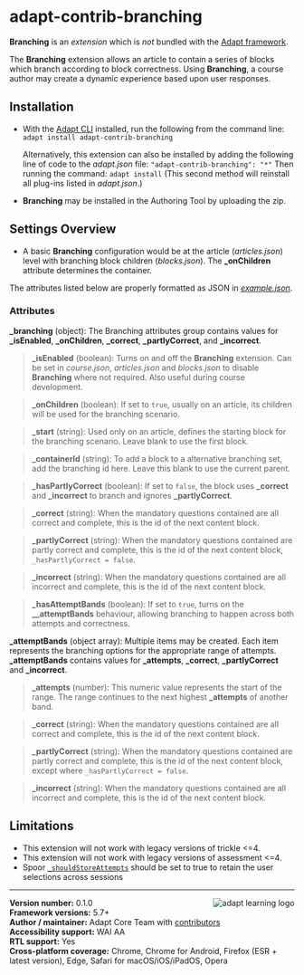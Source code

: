# adapt-contrib-branching

**Branching** is an *extension* which is *not* bundled with the [Adapt framework](https://github.com/adaptlearning/adapt_framework).

The **Branching** extension allows an article to contain a series of blocks which branch according to block correctness. Using **Branching**, a course author may create a dynamic experience based upon user responses.

## Installation

* With the [Adapt CLI](https://github.com/adaptlearning/adapt-cli) installed, run the following from the command line:
`adapt install adapt-contrib-branching`

    Alternatively, this extension can also be installed by adding the following line of code to the *adapt.json* file:
    `"adapt-contrib-branching": "*"`
    Then running the command:
    `adapt install`
    (This second method will reinstall all plug-ins listed in *adapt.json*.)

* **Branching** may be installed in the Authoring Tool by uploading the zip.

## Settings Overview

- A basic **Branching** configuration would be at the article (*articles.json*) level with branching block children (*blocks.json*). The **\_onChildren** attribute determines the container.

The attributes listed below are properly formatted as JSON in [*example.json*](https://github.com/adaptlearning/adapt-contrib-branching/blob/master/example.json).

### Attributes

**\_branching** (object): The Branching attributes group contains values for **\_isEnabled**, **\_onChildren**, **\_correct**, **\_partlyCorrect**, and **\_incorrect**.

>**\_isEnabled** (boolean):  Turns on and off the **Branching** extension. Can be set in *course.json*, *articles.json* and *blocks.json* to disable **Branching** where not required. Also useful during course development.

>**\_onChildren** (boolean):  If set to `true`, usually on an article, its children will be used for the branching scenario.

>**\_start** (string):  Used only on an article, defines the starting block for the branching scenario. Leave blank to use the first block.

>**\_containerId** (string):  To add a block to a alternative branching set, add the branching id here. Leave this blank to use the current parent.

>**\_hasPartlyCorrect** (boolean):  If set to `false`, the block uses **\_correct** and **\_incorrect** to branch and ignores **\_partlyCorrect**. 

>**\_correct** (string):  When the mandatory questions contained are all correct and complete, this is the id of the next content block.

>**\_partlyCorrect** (string):  When the mandatory questions contained are partly correct and complete, this is the id of the next content block, `_hasPartlyCorrect = false`.

>**\_incorrect** (string):  When the mandatory questions contained are all incorrect and complete, this is the id of the next content block.

>**\_hasAttemptBands** (boolean):  If set to `true`, turns on the **\__attemptBands** behaviour, allowing branching to happen across both attempts and correctness.

**\_attemptBands** (object array): Multiple items may be created. Each item represents the branching options for the appropriate range of attempts. **\_attemptBands** contains values for **\_attempts**, **\_correct**, **\_partlyCorrect** and **\_incorrect**.

>**\_attempts** (number):  This numeric value represents the start of the range. The range continues to the next highest **\_attempts** of another band.

>**\_correct** (string):  When the mandatory questions contained are all correct and complete, this is the id of the next content block.

>**\_partlyCorrect** (string):  When the mandatory questions contained are partly correct and complete, this is the id of the next content block, except where `_hasPartlyCorrect = false`.

>**\_incorrect** (string):  When the mandatory questions contained are all incorrect and complete, this is the id of the next content block.

## Limitations

* This extension will not work with legacy versions of trickle <=4.  
* This extension will not work with legacy versions of assessment <=4.  
* Spoor [`_shouldStoreAttempts`](https://github.com/adaptlearning/adapt-contrib-spoor#_shouldstoreattempts-boolean) should be set to true to retain the user selections across sessions

----------------------------
**Version number:**  0.1.0  <a href="https://community.adaptlearning.org/" target="_blank"><img src="https://github.com/adaptlearning/documentation/blob/master/04_wiki_assets/plug-ins/images/adapt-logo-mrgn-lft.jpg" alt="adapt learning logo" align="right"></a>  
**Framework versions:**  5.7+  
**Author / maintainer:** Adapt Core Team with [contributors](https://github.com/adaptlearning/adapt-contrib-trickle/graphs/contributors)  
**Accessibility support:** WAI AA  
**RTL support:** Yes  
**Cross-platform coverage:** Chrome, Chrome for Android, Firefox (ESR + latest version), Edge, Safari for macOS/iOS/iPadOS, Opera  
